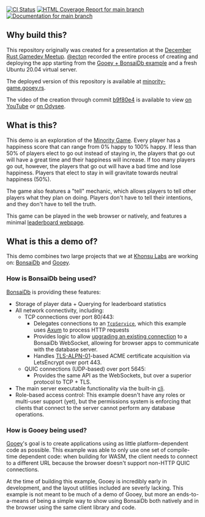[![CI Status](https://img.shields.io/github/workflow/status/khonsulabs/minority-game/Test%20and%20Deploy/main)](https://github.com/khonsulabs/minority-game/actions/workflows/tests.yml)
[![HTML Coverage Report for `main` branch](https://khonsulabs.github.io/minority-game/coverage/badge.svg)](https://khonsulabs.github.io/minority-game/coverage/)
[![Documentation for `main` branch](https://img.shields.io/badge/docs-main-informational)](https://khonsulabs.github.io/minority-game/main/minority_game_shared/)

## Why build this?

This repository originally was created for a presentation at the [December Rust Gamedev Meetup](https://www.youtube.com/watch?v=S7aoi_4a2uE&t=4377s
). [@ecton](https://github.com/ecton) recorded the entire process of creating and deploying the app starting from the [Gooey + BonsaiDb example](https://github.com/khonsulabs/gooey/tree/d2f1f89906618c66f014ac0744e16eb3781d52ed/integrated-examples/bonsaidb/counter) and a fresh Ubuntu 20.04 virtual server.

The deployed version of this repository is available at [minority-game.gooey.rs](https://minority-game.gooey.rs).

The video of the creation through commit [b9f80e4](https://github.com/khonsulabs/minority-game/tree/b9f80e4af8a1700bc288574a11fac7219cc101b9) is available to view [on YouTube](https://youtu.be/yIkUWT4QXCA) or [on Odysee](https://odysee.com/@KhonsuLabs:d/building-minority-game-demo:9).

## What is this?

This demo is an exploration of the [Minority Game](https://en.wikipedia.org/wiki/El_Farol_Bar_problem#Minority_game). Every player has a happiness score that can range from 0% happy to 100% happy. If less than 50% of players elect to go out instead of staying in, the players that go out will have a great time and their happiness will increase. If too many players go out, however, the players that go out will have a bad time and lose happiness. Players that elect to stay in will gravitate towards neutral happiness (50%).

The game also features a "tell" mechanic, which allows players to tell other players what they plan on doing. Players don't have to tell their intentions, and they don't have to tell the truth.

This game can be played in the web browser or natively, and features a minimal [leaderboard webpage](https://minority-game.gooey.rs/stats).

## What is this a demo of?

This demo combines two large projects that we at [Khonsu Labs](https://khonsulabs.com/) are working on: [BonsaiDb](https://bonsaidb.io) and [Gooey](https://gooey.rs).

### How is BonsaiDb being used?

[BonsaiDb](https://bonsaidb.io) is providing these features:

- Storage of player data + Querying for leaderboard statistics
- All network connectivity, including:
  - TCP connections over port 80/443:
    - Delegates connections to an
      [`TcpService`](https://dev.bonsaidb.io/main/bonsaidb/server/trait.TcpService.html),
      which this example uses [Axum](https://github.com/tokio-rs/axum) to
      process HTTP requests
    - Provides logic to allow [upgrading an existing
      connection](https://dev.bonsaidb.io/main/bonsaidb/server/struct.CustomServer.html#method.upgrade_websocket)
      to a BonsaiDb WebSocket, allowing for browser apps to communicate with the
      database server.
    - Handles
      [TLS-ALPN-01](https://letsencrypt.org/docs/challenge-types/#tls-alpn-01)-based
      ACME certificate acquisition via LetsEncrypt over port 443.
  - QUIC connections (UDP-based) over port 5645:
    - Provides the same API as the WebSockets, but over a superior protocol to
      TCP + TLS.
- The main server executable functionality via the built-in
  [cli](https://dev.bonsaidb.io/main/bonsaidb/server/cli/index.html).
- Role-based access control: This example doesn't have any roles or multi-user
  support (yet), but the permissions system is enforcing that clients that
  connect to the server cannot perform any database operations.

### How is Gooey being used?

[Gooey](https://gooey.rs)'s goal is to create applications using as little
platform-dependent code as possible. This example was able to only use one set
of compile-time dependent code: when building for WASM, the client needs to
connect to a different URL because the browser doesn't support non-HTTP QUIC
connections.

At the time of building this example, Gooey is incredibly early in development,
and the layout utilities included are severly lacking. This example is not meant
to be much of a demo of Gooey, but more an ends-to-a-means of being a simple way
to show using BonsaiDb both natively and in the browser using the same client
library and code.
